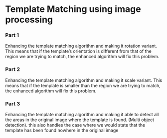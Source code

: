 <h1>Template Matching using image processing</h1>

<h3>Part 1</h3>
<p>Enhancing the template matching algorithm and making it rotation variant. This
means that if the template’s orientation is different from that of the region we
are trying to match, the enhanced algorithm will fix this problem.</p>

<h3>Part 2</h3> 
<p>Enhancing the template matching algorithm and making it  scale variant. This
means that if the template is smaller than the region we are trying to match, the
enhanced algorithm will fix this problem.</p>

<h3>Part 3</h3>
<p>Enhancing the template matching algorithm and making it able to detect all the areas
in the original image where the template is found. (Multi object detection). this
also  handles the case where we would state that the template has been
found nowhere in the original image</p>
